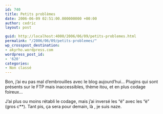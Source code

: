```yaml
---
id: 740
title: Petits problèmes
date: 2006-06-09 02:51:00.000000000 +00:00
author: cedric
layout: post

guid: http://localhost:4000/2006/06/09/petits-problemes.html
permalink: "/2006/06/09/petits-problemes/"
wp_crosspost_destination:
- akyrho.wordpress.com
wordpress_post_id:
- '620'
categories:
- Non classé
---
```

Bon, j’ai eu pas mal d’embrouilles avec le blog aujourd’hui… Plugins qui sont présents sur le FTP mais inaccessibles, thème itou, et en plus codage foireux…

J’ai plus ou moins rétabli le codage, mais j’ai inversé les “é” avec les “è” (gros c**). Tant pis, ça sera pour demain, là , je suis naze.